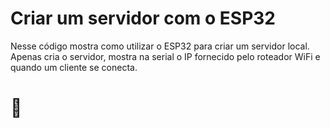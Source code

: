 # Criar um servidor com o ESP32

Nesse código mostra como utilizar o ESP32 para criar um servidor local. <br />
Apenas cria o servidor,  mostra na serial o IP fornecido pelo roteador WiFi e quando um cliente se conecta.

# 🌻
